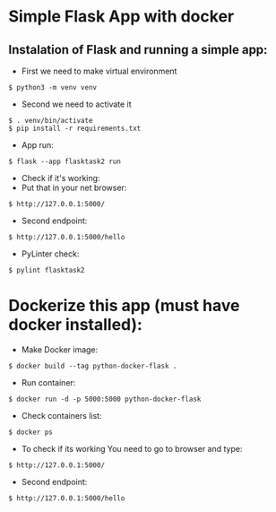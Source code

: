 # Simple Flask App with docker


## Instalation of Flask and running a simple app:

  
  - First we need to make virtual environment
  
  ```
  $ python3 -m venv venv
  ```

  - Second we need to activate it
  ```
  $ . venv/bin/activate
  $ pip install -r requirements.txt
  ```

  - App run: 
  ```
  $ flask --app flasktask2 run
  ```
  
  - Check if it's working:
  - Put that in your net browser:
  ```
  $ http://127.0.0.1:5000/
  ```
  - Second endpoint:
  ```
  $ http://127.0.0.1:5000/hello
  ```
  - PyLinter check:
  ```
  $ pylint flasktask2
  ```
# Dockerize this app (must have docker installed):
  
  - Make Docker image:
  ```
  $ docker build --tag python-docker-flask .
  ```
  - Run container:
  ```
  $ docker run -d -p 5000:5000 python-docker-flask
  ```
  - Check containers list:
  ```
  $ docker ps
  ```
  - To check if its working You need to go to browser and type:
  ```
  $ http://127.0.0.1:5000/
  ```
  - Second endpoint:
  ```
  $ http://127.0.0.1:5000/hello
  ```
  
